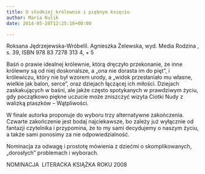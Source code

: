 ```yaml
---
title: O słodkiej królewnie i pięknym księciu
author: Maria Kulik
date: 2014-05-28T12:25:18+00:00

---
```

Roksana Jędrzejewska-Wróbelil. Agnieszka Żelewska, wyd. Media Rodzina , s. 39, ISBN 978 83 7278 313 4, + 5

Baśń o prawie idealnej królewnie, którą dręczyło przekonanie, że inne królewny są od niej doskonalsze, a „ona nie dorasta im do pięt”, i królewiczu, który nie był wzorem urody, a „widok przesłaniało mu własne, wielkie jak balon, serce”, oraz dziejach łączącej ich miłości. Dziejach zaskakujących w baśni, ale jakże często spotykanych w prawdziwym życiu, gdy początkowo piękne uczucie może zniszczyć wizyta Ciotki Nudy z walizką ptaszków – Wątpliwości.

W finale autorka proponuje do wyboru trzy alternatywne zakończenia. Czwarte zakończenie jest bodaj najciekawsze, bo zależy już wyłącznie od fantazji czytelnika i przypomina, że to my sami decydujemy o naszym życiu, a także sami ponosimy za nie odpowiedzialność.

Nominacja za odwagę i prostotę mówienia z dziećmi o skomplikowanych, „dorosłych” problemach i wyborach.

NOMINACJA  LITERACKA KSIĄŻKA ROKU 2008
